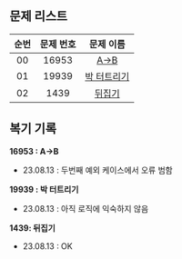 ## 문제 리스트

|          순번          |       문제 번호         |        문제 이름         |
| :-----: | :-----: | :-----: | 
| 00 | 16953 | <a href="https://www.acmicpc.net/problem/16953">A->B</a> |
| 01 | 19939 | <a href="https://www.acmicpc.net/problem/19939">박 터트리기</a> |
| 02 | 1439 | <a href="https://www.acmicpc.net/problem/1439">뒤집기</a> |

## 복기 기록

**16953 : A->B**
- 23.08.13 : 두번째 예외 케이스에서 오류 범함

**19939 : 박 터트리기**
- 23.08.13 : 아직 로직에 익숙하지 않음 

**1439: 뒤집기**
- 23.08.13 : OK
